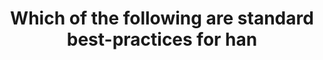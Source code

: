 ---
layout: answer
title: "Which of the following are standard best-practices for han"
blurb: "All of the options here are recommended best practices, with the exception of reducing the permissions associated with the root user account. It is no"
quid: 78
---